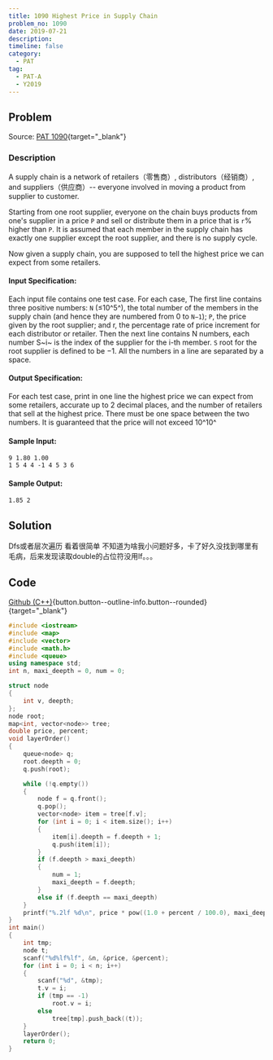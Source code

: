 ```yaml
---
title: 1090 Highest Price in Supply Chain
problem_no: 1090
date: 2019-07-21
description: 
timeline: false
category:
  - PAT
tag:
  - PAT-A
  - Y2019
---
```


<!--more-->

## Problem

Source: [PAT 1090](){target="_blank"}

### Description

A supply chain is a network of retailers（零售商）, distributors（经销商）, and suppliers（供应商）-- everyone involved in moving a
product from supplier to customer.

Starting from one root supplier, everyone on the chain buys products from one's supplier in a price `P` and sell or
distribute them in a price that is `r`% higher than `P`. It is assumed that each member in the supply chain has exactly
one supplier except the root supplier, and there is no supply cycle.

Now given a supply chain, you are supposed to tell the highest price we can expect from some retailers.

#### Input Specification:

Each input file contains one test case. For each case, The first line contains three positive numbers: `N` (≤10^5^), the
total number of the members in the supply chain (and hence they are numbered from 0 to `N−1`); `P`, the price given by
the root supplier; and r, the percentage rate of price increment for each distributor or retailer. Then the next line
contains N numbers, each number S~i~ is the index of the supplier for the i-th member. `S` root for the root supplier is
defined to be −1. All the numbers in a line are separated by a space.

#### Output Specification:

For each test case, print in one line the highest price we can expect from some retailers, accurate up to 2 decimal
places, and the number of retailers that sell at the highest price. There must be one space between the two numbers. It
is guaranteed that the price will not exceed 10^10^

#### Sample Input:

```
9 1.80 1.00
1 5 4 4 -1 4 5 3 6
```

#### Sample Output:

```
1.85 2
```

## Solution

Dfs或者层次遍历 看着很简单 不知道为啥我小问题好多，卡了好久没找到哪里有毛病，后来发现读取double的占位符没用lf。。。

## Code

[Github (C++)](https://github.com/Alomerry/algorithm/blob/master/pat/a/){button.button--outline-info.button--rounded}{target="_blank"}


```cpp
#include <iostream>
#include <map>
#include <vector>
#include <math.h>
#include <queue>
using namespace std;
int n, maxi_deepth = 0, num = 0;

struct node
{
    int v, deepth;
};
node root;
map<int, vector<node>> tree;
double price, percent;
void layerOrder()
{
    queue<node> q;
    root.deepth = 0;
    q.push(root);

    while (!q.empty())
    {
        node f = q.front();
        q.pop();
        vector<node> item = tree[f.v];
        for (int i = 0; i < item.size(); i++)
        {
            item[i].deepth = f.deepth + 1;
            q.push(item[i]);
        }
        if (f.deepth > maxi_deepth)
        {
            num = 1;
            maxi_deepth = f.deepth;
        }
        else if (f.deepth == maxi_deepth)
    }
    printf("%.2lf %d\n", price * pow((1.0 + percent / 100.0), maxi_deepth), num);
}
int main()
{
    int tmp;
    node t;
    scanf("%d%lf%lf", &n, &price, &percent);
    for (int i = 0; i < n; i++)
    {
        scanf("%d", &tmp);
        t.v = i;
        if (tmp == -1)
            root.v = i;
        else
            tree[tmp].push_back((t));
    }
    layerOrder();
    return 0;
}
```
